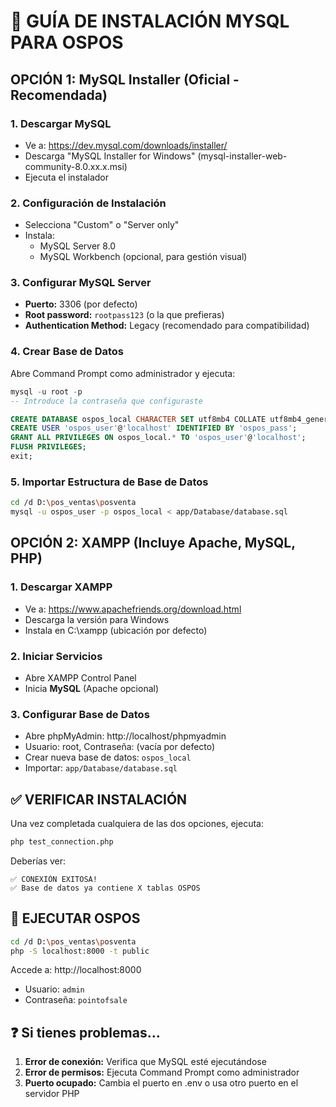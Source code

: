 # 🚀 GUÍA DE INSTALACIÓN MYSQL PARA OSPOS

## OPCIÓN 1: MySQL Installer (Oficial - Recomendada)

### 1. Descargar MySQL
- Ve a: https://dev.mysql.com/downloads/installer/
- Descarga "MySQL Installer for Windows" (mysql-installer-web-community-8.0.xx.x.msi)
- Ejecuta el instalador

### 2. Configuración de Instalación
- Selecciona "Custom" o "Server only"
- Instala:
  - MySQL Server 8.0
  - MySQL Workbench (opcional, para gestión visual)

### 3. Configurar MySQL Server
- **Puerto:** 3306 (por defecto)
- **Root password:** `rootpass123` (o la que prefieras)
- **Authentication Method:** Legacy (recomendado para compatibilidad)

### 4. Crear Base de Datos
Abre Command Prompt como administrador y ejecuta:
```sql
mysql -u root -p
-- Introduce la contraseña que configuraste

CREATE DATABASE ospos_local CHARACTER SET utf8mb4 COLLATE utf8mb4_general_ci;
CREATE USER 'ospos_user'@'localhost' IDENTIFIED BY 'ospos_pass';
GRANT ALL PRIVILEGES ON ospos_local.* TO 'ospos_user'@'localhost';
FLUSH PRIVILEGES;
exit;
```

### 5. Importar Estructura de Base de Datos
```bash
cd /d D:\pos_ventas\posventa
mysql -u ospos_user -p ospos_local < app/Database/database.sql
```

## OPCIÓN 2: XAMPP (Incluye Apache, MySQL, PHP)

### 1. Descargar XAMPP
- Ve a: https://www.apachefriends.org/download.html
- Descarga la versión para Windows
- Instala en C:\xampp (ubicación por defecto)

### 2. Iniciar Servicios
- Abre XAMPP Control Panel
- Inicia **MySQL** (Apache opcional)

### 3. Configurar Base de Datos
- Abre phpMyAdmin: http://localhost/phpmyadmin
- Usuario: root, Contraseña: (vacía por defecto)
- Crear nueva base de datos: `ospos_local`
- Importar: `app/Database/database.sql`

## ✅ VERIFICAR INSTALACIÓN

Una vez completada cualquiera de las dos opciones, ejecuta:

```bash
php test_connection.php
```

Deberías ver:
```
✅ CONEXIÓN EXITOSA!
✅ Base de datos ya contiene X tablas OSPOS
```

## 🚀 EJECUTAR OSPOS

```bash
cd /d D:\pos_ventas\posventa
php -S localhost:8000 -t public
```

Accede a: http://localhost:8000
- Usuario: `admin`
- Contraseña: `pointofsale`

## ❓ Si tienes problemas...

1. **Error de conexión:** Verifica que MySQL esté ejecutándose
2. **Error de permisos:** Ejecuta Command Prompt como administrador
3. **Puerto ocupado:** Cambia el puerto en .env o usa otro puerto en el servidor PHP
